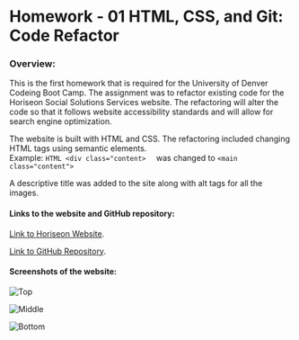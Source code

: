 # Homework - 01 HTML, CSS, and Git: Code Refactor
### Overview:
This is the first homework that is required for the University of Denver Codeing Boot Camp.  The assignment was to refactor existing code for the Horiseon Social Solutions Services website.  The refactoring will alter the code so that it follows website accessibility standards and will allow for search engine optimization. 

The website is built with HTML and CSS. The refactoring included changing HTML tags using semantic elements.  
    Example: 
    ```HTML
    <div class="content> 
    ```
    was changed to 
    ```
    <main class="content">
    ```


A descriptive title was added to the site along with alt tags for all the images.   

#### Links to the website and GitHub repository:

[Link to Horiseon Website](https://markraud.github.io/hw-01-html-css-git-code-refactor/).

[Link to GitHub Repository](https://github.com/markraud/hw-01-html-css-git-code-refactor).


#### Screenshots of the website:

![Top](./assets/images.Screenshot-top.jpg)

![Middle](./assets/images.Screenshot-mid.jpg)

![Bottom](./assets/images.Screenshot-bottom.jpg)

